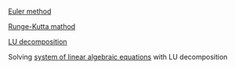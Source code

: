 [Euler method](https://en.wikipedia.org/wiki/Euler_method)

[Runge-Kutta mathod](https://en.wikipedia.org/wiki/Euler_method)

[LU decomposition](https://en.wikipedia.org/wiki/LU_decomposition)

Solving [system of linear algebraic equations](https://en.wikipedia.org/wiki/System_of_linear_equations) with LU decomposition
